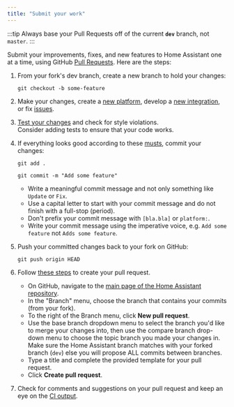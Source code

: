 ```yaml
---
title: "Submit your work"
---
```


:::tip
Always base your Pull Requests off of the current **`dev`** branch, not `master`.
:::

Submit your improvements, fixes, and new features to Home Assistant one at a time, using GitHub [Pull Requests](https://help.github.com/articles/using-pull-requests). Here are the steps:

1. From your fork's dev branch, create a new branch to hold your changes:

    `git checkout -b some-feature`

2. Make your changes, create a [new platform](creating_platform_index.md), develop a [new integration](creating_component_index.md), or fix [issues](https://github.com/home-assistant/home-assistant/issues).

3. [Test your changes](development_testing.md) and check for style violations.  
    Consider adding tests to ensure that your code works.

4. If everything looks good according to these [musts](development_checklist.md), commit your changes:

    `git add .`

    `git commit -m "Add some feature"`

     - Write a meaningful commit message and not only something like `Update` or `Fix`.
     - Use a capital letter to start with your commit message and do not finish with a full-stop (period).
     - Don't prefix your commit message with `[bla.bla]` or `platform:`.
     - Write your commit message using the imperative voice, e.g. `Add some feature` not `Adds some feature`.
     

5. Push your committed changes back to your fork on GitHub:

    `git push origin HEAD`

6. Follow [these steps](https://help.github.com/articles/creating-a-pull-request/) to create your pull request.

    - On GitHub, navigate to the [main page of the Home Assistant repository](https://github.com/home-assistant/core).
    - In the "Branch" menu, choose the branch that contains your commits (from your fork).
    - To the right of the Branch menu, click **New pull request**.
    - Use the base branch dropdown menu to select the branch you'd like to merge your changes into, then use the compare branch drop-down menu to choose the topic branch you made your  changes in. Make sure the Home Assistant branch matches with your forked branch (`dev`) else you will propose ALL commits between branches.
    - Type a title and complete the provided template for your pull request.
    - Click **Create pull request**.

7. Check for comments and suggestions on your pull request and keep an eye on the [CI output](https://travis-ci.org/home-assistant/home-assistant/).
